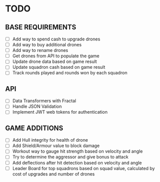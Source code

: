 # TODO

## BASE REQUIREMENTS

- [ ] Add way to spend cash to upgrade drones
- [ ] Add way to buy additional drones
- [ ] Add way to rename drones
- [ ] Get drones from API to populate the game
- [ ] Update drone data based on game result
- [ ] Update squadron cash based on game result
- [ ] Track rounds played and rounds won by each squadron

## API

- [ ] Data Transformers with Fractal
- [ ] Handle JSON Validation
- [ ] Implement JWT web tokens for authentication

## GAME ADDITIONS

- [ ] Add Hull integrity for health of drone
- [ ] Add Shield/Armour value to block damage
- [ ] Workout way to gauge hit strength based on velocity and angle
- [ ] Try to determine the aggressor and give bonus to attack
- [ ] Add deflections after hit detection based on velocity and angle
- [ ] Leader Board for top squadrons based on squad value, calculated by cost of upgrades and number of drones